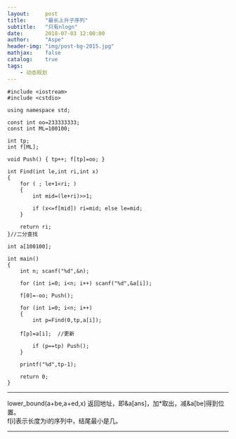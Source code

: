 ```yaml
---
layout:     post
title:      "最长上升子序列"
subtitle:   "只有nlogn"
date:       2018-07-03 12:00:00
author:     "Aspe"
header-img: "img/post-bg-2015.jpg"
mathjax:    false
catalog:    true
tags:
    - 动态规划
---
```



	#include <iostream>
	#include <cstdio>

	using namespace std;

	const int oo=233333333;
	const int ML=100100;

	int tp;
	int f[ML];

	void Push() { tp++; f[tp]=oo; }

	int Find(int le,int ri,int x)
	{
		for ( ; le+1<ri; )
		{
			int mid=(le+ri)>>1;

			if (x<=f[mid]) ri=mid; else le=mid; 
		}

		return ri;
	}//二分查找

	int a[100100];

	int main()
	{
		int n; scanf("%d",&n);

		for (int i=0; i<n; i++) scanf("%d",&a[i]);

		f[0]=-oo; Push();

		for (int i=0; i<n; i++)
		{
			int p=Find(0,tp,a[i]);

		f[p]=a[i];  //更新

			if (p==tp) Push();
		}

		printf("%d",tp-1);

		return 0;
	}

---

lower_bound(a+be,a+ed,x) 返回地址，即&a[ans]，加*取出，减&a[be]得到位置。  
f[i]表示长度为i的序列中，结尾最小是几。  

---
